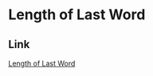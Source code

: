 # Length of Last Word

## Link
[Length of Last Word](https://leetcode.com/problems/length-of-last-word/)
